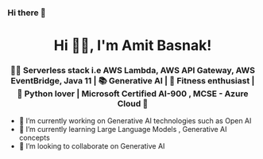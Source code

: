 ### Hi there 👋

<!--
**amitbasnak500/amitbasnak500** is a ✨ _special_ ✨ repository because its `README.md` (this file) appears on your GitHub profile.


Here are some ideas to get you started:

- 🔭 I’m currently working on Generative AI technologies such as Open AI 
- 🌱 I’m currently learning Large Language Models , Generative AI concepts
- 👯 I’m looking to collaborate on Generative AI 
- 🤔 I’m looking for help with ...
- 💬 Ask me about ...
- 📫 How to reach me: ...
- 😄 Pronouns: ...
- ⚡ Fun fact: ...
-->

<h1 align="center">Hi 🙋‍♂️, I'm Amit Basnak!</h1>
<h3 align="center">👨‍💻 Serverless stack i.e AWS Lambda, AWS API Gateway, AWS EventBridge, Java 11 | 📚 Generative AI | 💪 Fitness enthusiast | 🐍 Python lover | Microsoft Certified AI-900 , MCSE - Azure Cloud 💼</h3>

- 🔭 I’m currently working on Generative AI technologies such as Open AI 
- 🌱 I’m currently learning Large Language Models , Generative AI concepts
- 👯 I’m looking to collaborate on Generative AI 

